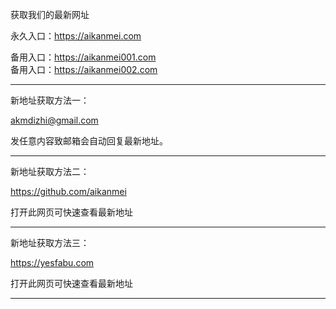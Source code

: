 获取我们的最新网址

永久入口：https://aikanmei.com

备用入口：https://aikanmei001.com  
备用入口：https://aikanmei002.com

******************

新地址获取方法一：

akmdizhi@gmail.com

发任意内容致邮箱会自动回复最新地址。

******************

新地址获取方法二：

https://github.com/aikanmei

打开此网页可快速查看最新地址

******************

新地址获取方法三：

https://yesfabu.com

打开此网页可快速查看最新地址

******************

